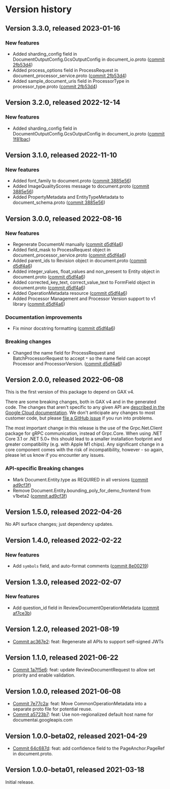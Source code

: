 # Version history

## Version 3.3.0, released 2023-01-16

### New features

- Added sharding_config field in DocumentOutputConfig.GcsOutputConfig in document_io.proto ([commit 2fb53d4](https://github.com/googleapis/google-cloud-dotnet/commit/2fb53d43cd8eb55b33ee6e08cef02413cf453e53))
- Added process_options field in ProcessRequest in document_processor_service.proto ([commit 2fb53d4](https://github.com/googleapis/google-cloud-dotnet/commit/2fb53d43cd8eb55b33ee6e08cef02413cf453e53))
- Added sample_document_uris field in ProcessorType in processor_type.proto ([commit 2fb53d4](https://github.com/googleapis/google-cloud-dotnet/commit/2fb53d43cd8eb55b33ee6e08cef02413cf453e53))

## Version 3.2.0, released 2022-12-14

### New features

- Added sharding_config field in DocumentOutputConfig.GcsOutputConfig in document_io.proto ([commit 1f81bac](https://github.com/googleapis/google-cloud-dotnet/commit/1f81bac43a32567244773f3de53a8f2aff2b4b5b))

## Version 3.1.0, released 2022-11-10

### New features

- Added font_family to document.proto ([commit 3885e56](https://github.com/googleapis/google-cloud-dotnet/commit/3885e56d1f7cc455b06c8f7c6d49c786edf134ca))
- Added ImageQualityScores message to document.proto ([commit 3885e56](https://github.com/googleapis/google-cloud-dotnet/commit/3885e56d1f7cc455b06c8f7c6d49c786edf134ca))
- Added PropertyMetadata and EntityTypeMetadata to document_schema.proto ([commit 3885e56](https://github.com/googleapis/google-cloud-dotnet/commit/3885e56d1f7cc455b06c8f7c6d49c786edf134ca))

## Version 3.0.0, released 2022-08-16

### New features

- Regenerate DocumentAI manually ([commit d5df4a6](https://github.com/googleapis/google-cloud-dotnet/commit/d5df4a6a513faac93c7b382498efacbf64237def))
- Added field_mask to ProcessRequest object in document_processor_service.proto ([commit d5df4a6](https://github.com/googleapis/google-cloud-dotnet/commit/d5df4a6a513faac93c7b382498efacbf64237def))
- Added parent_ids to Revision object in document.proto ([commit d5df4a6](https://github.com/googleapis/google-cloud-dotnet/commit/d5df4a6a513faac93c7b382498efacbf64237def))
- Added integer_values, float_values and non_present to Entity object in document.proto ([commit d5df4a6](https://github.com/googleapis/google-cloud-dotnet/commit/d5df4a6a513faac93c7b382498efacbf64237def))
- Added corrected_key_text, correct_value_text to FormField object in document.proto ([commit d5df4a6](https://github.com/googleapis/google-cloud-dotnet/commit/d5df4a6a513faac93c7b382498efacbf64237def))
- Added OperationMetadata resource ([commit d5df4a6](https://github.com/googleapis/google-cloud-dotnet/commit/d5df4a6a513faac93c7b382498efacbf64237def))
- Added Processor Management and Processor Version support to v1 library ([commit d5df4a6](https://github.com/googleapis/google-cloud-dotnet/commit/d5df4a6a513faac93c7b382498efacbf64237def))

### Documentation improvements

- Fix minor docstring formatting ([commit d5df4a6](https://github.com/googleapis/google-cloud-dotnet/commit/d5df4a6a513faac93c7b382498efacbf64237def))

### Breaking changes

- Changed the name field for ProcessRequest and BatchProcessorRequest to accept `*` so the name field can accept Processor and ProcessorVersion. ([commit d5df4a6](https://github.com/googleapis/google-cloud-dotnet/commit/d5df4a6a513faac93c7b382498efacbf64237def))

## Version 2.0.0, released 2022-06-08

This is the first version of this package to depend on GAX v4.

There are some breaking changes, both in GAX v4 and in the generated
code. The changes that aren't specific to any given API are [described in the Google Cloud
documentation](https://cloud.google.com/dotnet/docs/reference/help/breaking-gax4).
We don't anticipate any changes to most customer code, but please [file a
GitHub issue](https://github.com/googleapis/google-cloud-dotnet/issues/new/choose)
if you run into problems.

The most important change in this release is the use of the Grpc.Net.Client package
for gRPC communication, instead of Grpc.Core. When using .NET Core 3.1 or .NET 5.0+
this should lead to a smaller installation footprint and greater compatibility (e.g.
with Apple M1 chips). Any significant change in a core component comes with the risk
of incompatibility, however - so again, please let us know if you encounter any
issues.

### API-specific Breaking changes

- Mark Document.Entity.type as REQUIRED in all versions ([commit ad9cf3f](https://github.com/googleapis/google-cloud-dotnet/commit/ad9cf3fd719718341399185f03c6e70238f1abdf))
- Remove Document.Entity.bounding_poly_for_demo_frontend from v1beta2 ([commit ad9cf3f](https://github.com/googleapis/google-cloud-dotnet/commit/ad9cf3fd719718341399185f03c6e70238f1abdf))
## Version 1.5.0, released 2022-04-26

No API surface changes; just dependency updates.

## Version 1.4.0, released 2022-02-22

### New features

- Add `symbols` field, and auto-format comments ([commit 8e00219](https://github.com/googleapis/google-cloud-dotnet/commit/8e0021998961044fe9b556c323c80bb2d3030461))

## Version 1.3.0, released 2022-02-07

### New features

- Add question_id field in ReviewDocumentOperationMetadata ([commit af7ce3b](https://github.com/googleapis/google-cloud-dotnet/commit/af7ce3b83941b1b6a9e470311f0f11934368cd9b))

## Version 1.2.0, released 2021-08-19

- [Commit ac367e2](https://github.com/googleapis/google-cloud-dotnet/commit/ac367e2): feat: Regenerate all APIs to support self-signed JWTs

## Version 1.1.0, released 2021-06-22

- [Commit 1a7f5e6](https://github.com/googleapis/google-cloud-dotnet/commit/1a7f5e6): feat: update ReviewDocumentRequest to allow set priority and enable validation.

## Version 1.0.0, released 2021-06-08

- [Commit 7e77c2a](https://github.com/googleapis/google-cloud-dotnet/commit/7e77c2a): feat: Move CommonOperationMetadata into a separate proto file for potential reuse.
- [Commit a5723b7](https://github.com/googleapis/google-cloud-dotnet/commit/a5723b7): feat: Use non-regionalized default host name for documentai.googleapis.com

## Version 1.0.0-beta02, released 2021-04-29

- [Commit 64c687d](https://github.com/googleapis/google-cloud-dotnet/commit/64c687d): feat: add confidence field to the PageAnchor.PageRef in document.proto.

## Version 1.0.0-beta01, released 2021-03-18

Initial release.
